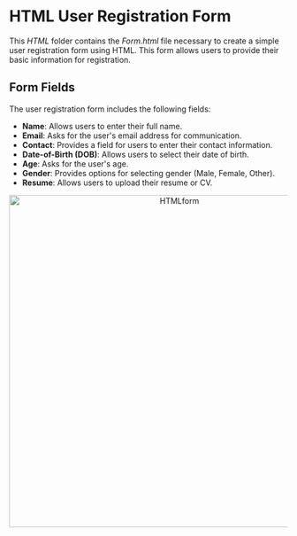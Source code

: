 
# HTML User Registration Form

This *HTML* folder contains the *Form.html* file necessary to create a simple user registration form using HTML. This form allows users to provide their basic information for registration. 

## Form Fields

The user registration form includes the following fields:

- **Name**: Allows users to enter their full name.
- **Email**: Asks for the user's email address for communication.
- **Contact**: Provides a field for users to enter their contact information.
- **Date-of-Birth (DOB)**: Allows users to select their date of birth.
- **Age**: Asks for the user's age.
- **Gender**: Provides options for selecting gender (Male, Female, Other).
- **Resume**: Allows users to upload their resume or CV.

<p align="center">
<img width="600" alt="HTMLform" src="https://github.com/niveditakaur/Triweb-Learning/assets/120108968/b8c02f5d-2c5e-4e38-b5a3-5ed91858c837">
</p>